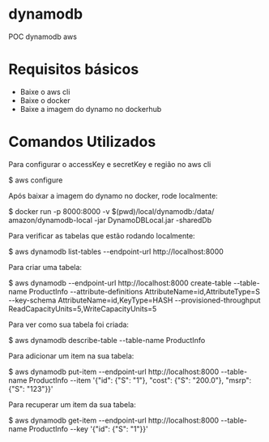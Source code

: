 # dynamodb
POC dynamodb aws

# Requisitos básicos

- Baixe o aws cli
- Baixe o docker
- Baixe a imagem do dynamo no dockerhub

# Comandos Utilizados

Para configurar o accessKey e secretKey e região no aws cli

$ aws configure

Após baixar a imagem do dynamo no docker, rode localmente:

$ docker run -p 8000:8000 -v $(pwd)/local/dynamodb:/data/ amazon/dynamodb-local -jar DynamoDBLocal.jar -sharedDb

Para verificar as tabelas que estão rodando localmente:

$ aws dynamodb list-tables --endpoint-url http://localhost:8000

Para criar uma tabela:

$ aws dynamodb --endpoint-url http://localhost:8000 create-table --table-name ProductInfo --attribute-definitions AttributeName=id,AttributeType=S --key-schema AttributeName=id,KeyType=HASH --provisioned-throughput ReadCapacityUnits=5,WriteCapacityUnits=5

Para ver como sua tabela foi criada:

$ aws dynamodb describe-table --table-name ProductInfo

Para adicionar um item na sua tabela:

$ aws dynamodb put-item --endpoint-url http://localhost:8000 --table-name ProductInfo --item '{"id": {"S": "1"}, "cost": {"S": "200.0"}, "msrp": {"S": "123"}}'

Para recuperar um item da sua tabela:

$ aws dynamodb get-item --endpoint-url http://localhost:8000 --table-name ProductInfo --key '{"id": {"S": "1"}}'
